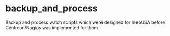 # backup_and_process
Backup and process watch scripts which were designed for IneoUSA
before Centreon/Nagios was implemented for them 
